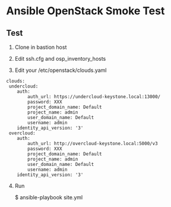 # Ansible OpenStack Smoke Test

## Test

1. Clone in bastion host

2. Edit ssh.cfg and osp_inventory_hosts

3. Edit your /etc/openstack/clouds.yaml
~~~
clouds:
 undercloud:
    auth:
        auth_url: https://undercloud-keystone.local:13000/
        password: XXX
        project_domain_name: Default
        project_name: admin
        user_domain_name: Default
        username: admin
    identity_api_version: '3'
 overcloud:
    auth:
        auth_url: http://overcloud-keystone.local:5000/v3
        password: XXX
        project_domain_name: Default
        project_name: admin
        user_domain_name: Default
        username: admin
    identity_api_version: '3'
~~~

4. Run

    $ ansible-playbook site.yml
